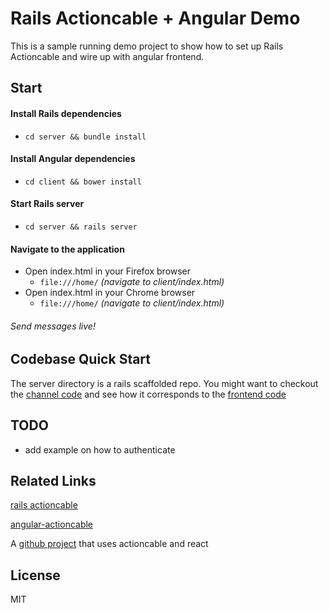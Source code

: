 # Rails Actioncable + Angular Demo

This is a sample running demo project to show how to set up Rails Actioncable and wire up with angular frontend.

## Start


#### Install Rails dependencies
 - `cd server && bundle install`

#### Install Angular dependencies
 - `cd client && bower install`

#### Start Rails server
 - `cd server && rails server`

#### Navigate to the application
 - Open index.html in your Firefox browser
   * `file:///home/` _(navigate to client/index.html)_
 - Open index.html in your Chrome browser
   * `file:///home/` _(navigate to client/index.html)_

###### Send messages live!


## Codebase Quick Start

The server directory is a rails scaffolded repo. You might want to checkout the [channel code](https://github.com/Neil-Ni/rails5-actioncable-angular-demo/blob/master/server/app/channels/chat_channel.rb#L1-L19) and see how it corresponds to the [frontend code](https://github.com/Neil-Ni/rails5-actioncable-angular-demo/blob/master/client/index.html#L38-L50)


## TODO

- add example on how to authenticate


## Related Links

[rails actioncable](https://github.com/rails/rails/tree/master/actioncable)

[angular-actioncable](https://github.com/angular-actioncable/angular-actioncable)

A [github project](https://github.com/deploysage/deploysage) that uses actioncable and react

## License

MIT

